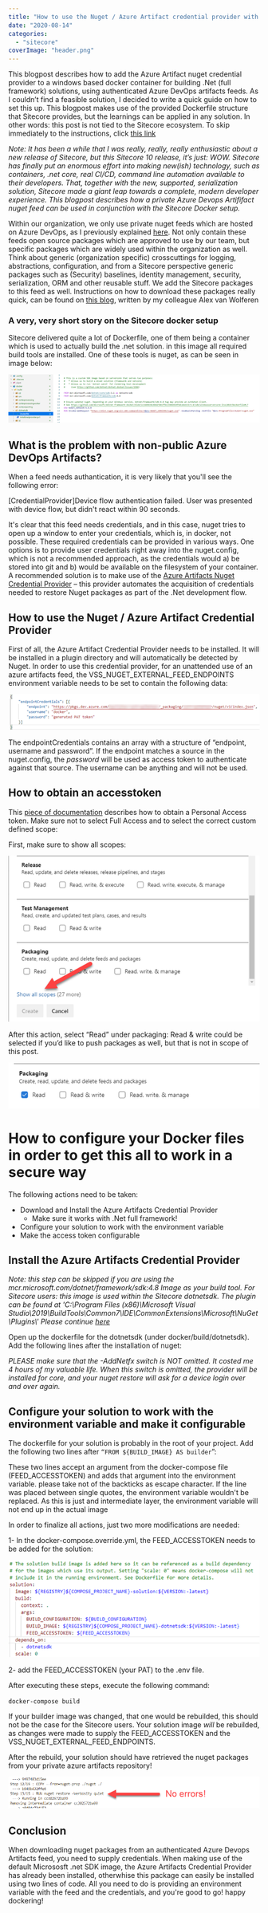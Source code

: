 ```yaml
---
title: "How to use the Nuget / Azure Artifact credential provider with a .net docker build container to connect to authenticated Azure DevOps feeds"
date: "2020-08-14"
categories: 
  - "sitecore"
coverImage: "header.png"
---
```


This blogpost describes how to add the Azure Artifact nuget credential provider to a windows based docker container for building .Net (full framework) solutions, using authenticated Azure DevOps artifacts feeds. As I couldn’t find a feasible solution, I decided to write a quick guide on how to set this up. This blogpost makes use of the provided Dockerfile structure that Sitecore provides, but the learnings can be applied in any solution. In other words: this post is not tied to the Sitecore ecosystem. To skip immediately to the instructions, click [this link](#install "#install")

_Note: It has been a while that I was really, really, really enthusiastic about a new release of Sitecore, but this Sitecore 10 release, it’s just: WOW. Sitecore has finally put an enormous effort into making new(ish) technology, such as containers, .net core, real CI/CD, command line automation available to their developers. That, together with the new, supported, serialization solution, Sitecore made a giant leap towards a complete, modern developer experience. This blogpost describes how a private Azure Devops Artififact nuget feed can be used in conjunction with the Sitecore Docker setup._

Within our organization, we only use private nuget feeds which are hosted on Azure DevOps, as I previously explained [here](http://blog.baslijten.com/private-sitecore-nuget-feeds-using-vsts-why-we-dont-use-sitecore-myget-and-how-we-work-with-package-management/). Not only contain these feeds open source packages which are approved to use by our team, but specific packages which are widely used within the organization as well. Think about generic (organization specific) crosscuttings for logging, abstractions, configuration, and from a Sitecore perspective generic packages such as (Security) baselines, identity management, security, serialization, ORM and other reusable stuff. We add the Sitecore packages to this feed as well. Instructions on how to download these packages really quick, can be found on [this blog](https://www.alexvanwolferen.nl/download-all-485-nuget-packages-for-sitecore-10-0-0-with-this-one-line-command-in-under-3-minutes/), written by my colleague Alex van Wolferen

### A very, very short story on the Sitecore docker setup

Sitecore delivered quite a lot of Dockerfile, one of them being a container which is used to actually build the .net solution. in this image all required build tools are installed. One of these tools is nuget, as can be seen in image below:

![](images/image.png)

## What is the problem with non-public Azure DevOps Artifacts?

When a feed needs authantication, it is very likely that you'll see the following error:

\[CredentialProvider\]Device flow authentication failed. User was presented with device flow, but didn't react within 90 seconds.

It's clear that this feed needs credentials, and in this case, nuget tries to open up a window to enter your credentials, which is, in docker, not possible. These required credentials can be provided in various ways. One options is to provide user credentials right away into the nuget.config, which is not a recommended approach, as the credentials would a) be stored into git and b) would be available on the filesystem of your container. A recommended solution is to make use of the [Azure Artifacts Nuget Credential Provider](https://github.com/microsoft/artifacts-credprovider#azure-artifacts-credential-provider) – this provider automates the acquisition of credentials needed to restore Nuget packages as part of the .Net development flow.

## How to use the Nuget / Azure Artifact Credential Provider

First of all, the Azure Artifact Credential Provider needs to be installed. It will be installed in a plugin directory and will automatically be detected by Nuget. In order to use this credential provider, for an unattended use of an azure artifacts feed, the VSS\_NUGET\_EXTERNAL\_FEED\_ENDPOINTS environment variable needs to be set to contain the following data:

![](images/image-1.png)

The endpointCredentials contains an array with a structure of “endpoint, username and password”. If the endpoint matches a source in the nuget.config, the _password_ will be used as access token to authenticate against that source. The username can be anything and will not be used.

## How to obtain an accesstoken

This [piece of documentation](https://docs.microsoft.com/en-us/azure/devops/organizations/accounts/use-personal-access-tokens-to-authenticate?view=azure-devops&tabs=preview-page) describes how to obtain a Personal Access token. Make sure not to select Full Access and to select the correct custom defined scope:

First, make sure to show all scopes:

![](images/image-2.png)

After this action, select “Read” under packaging: Read & write could be selected if you’d like to push packages as well, but that is not in scope of this post.

![](images/image-3.png)

# How to configure your Docker files in order to get this all to work in a secure way

The following actions need to be taken:

- Download and Install the Azure Artifacts Credential Provider
    - Make sure it works with .Net full framework!
- Configure your solution to work with the environment variable
- Make the access token configurable

## Install the Azure Artifacts Credential Provider

_Note: this step can be skipped if you are using the mcr.microsoft.com/dotnet/framework/sdk:4.8 Image as your build tool. For Sitecore users: this image is used within the Sitecore dotnetsdk. The plugin can be found at 'C:\\Program Files (x86)\\Microsoft Visual Studio\\2019\\BuildTools\\Common7\\IDE\\CommonExtensions\\Microsoft\\NuGet\\Plugins\\' Please continue [here](#configure "#configure")_

Open up the dockerfile for the dotnetsdk (under docker/build/dotnetsdk). Add the following lines after the installation of nuget:

<script src="https://gist.github.com/BasLijten/55514eb8e9de23a2b12444185f3dfac6.js"></script>

_PLEASE make sure that the -AddNetfx switch is NOT omitted. It costed me 4 hours of my valuable life. When this switch is omitted, the provider will be installed for core, and your nuget restore will ask for a device login over and over again._

## Configure your solution to work with the environment variable and make it configurable

The dockerfile for your solution is probably in the root of your project. Add the following two lines after `“FROM ${BUILD_IMAGE} AS builder`”:

<script src="https://gist.github.com/BasLijten/1bdeecc52770fa0a8e5887ae7feae62d.js"></script>

These two lines accept an argument from the docker-compose file (FEED\_ACCESSTOKEN) and adds that argument into the environment variable. please take not of the backticks as escape character. If the line was placed between single quotes, the environment variable wouldn't be replaced. As this is just and intermediate layer, the environment variable will not end up in the actual image

In order to finalize all actions, just two more modifications are needed:

1- In the docker-compose.override.yml, the FEED\_ACCESSTOKEN needs to be added for the solution:

![](images/image-4.png)

2- add the FEED\_ACCESSTOKEN (your PAT) to the .env file.

After executing these steps, execute the following command:

`docker-compose build`

If your builder image was changed, that one would be rebuilded, this should not be the case for the Sitecore users. Your solution image _will_ be rebuilded, as changes were made to supply the FEED\_ACCESSTOKEN and the VSS\_NUGET\_EXTERNAL\_FEED\_ENDPOINTS.

After the rebuild, your solution should have retrieved the nuget packages from your private azure artifacts repository!

![](images/image-5.png)

## Conclusion

When downloading nuget packages from an authenticated Azure Devops Artifacts feed, you need to supply credentials. When making use of the default Micrososft .net SDK image, the Azure Artifacts Credential Provider has already been installed, otherwhise this package can easily be installed using two lines of code. All you need to do is providing an environment variable with the feed and the credentials, and you're good to go! happy dockering!
